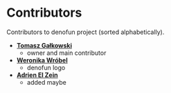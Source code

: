 # Contributors
Contributors to denofun project (sorted alphabetically).

- **[Tomasz Gałkowski](https://github.com/galkowskit)**
    - owner and main contributor
- **[Weronika Wróbel](https://www.behance.net/weronikawrobel)**
    - denofun logo
- **[Adrien El Zein](https://github.com/adrizein)**
    - added maybe